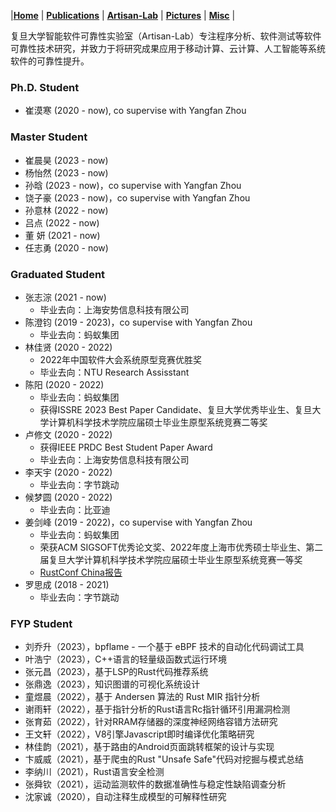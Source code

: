 
|[<b>Home</b>](https://hxuhack.github.io/) | [<b>Publications</b>](../publication/list) | [<b>Artisan-Lab</b>](../lab/page) | [<b>Pictures</b>](../photo/page) | [<b>Misc</b>](../misc/list) |

复旦大学智能软件可靠性实验室（Artisan-Lab）专注程序分析、软件测试等软件可靠性技术研究，并致力于将研究成果应用于移动计算、云计算、人工智能等系统软件的可靠性提升。

### Ph.D. Student
- 崔漠寒 (2020 - now), co supervise with Yangfan Zhou
 
### Master Student

- 崔晨昊 (2023 - now)
- 杨怡然 (2023 - now)
- 孙晗 (2023 - now)，co supervise with Yangfan Zhou
- 饶子豪 (2023 - now)，co supervise with Yangfan Zhou
- 孙意林 (2022 - now)
- 吕点 (2022 - now)
- 董 妍 (2021 - now)
- 任志勇 (2020 - now)

### Graduated Student
- 张志淙 (2021 - now)
  - 毕业去向：上海安势信息科技有限公司 
- 陈澄钧 (2019 - 2023)，co supervise with Yangfan Zhou
  - 毕业去向：蚂蚁集团
- 林佳贤 (2020 - 2022)
  - 2022年中国软件大会系统原型竞赛优胜奖
  - 毕业去向：NTU Research Assisstant  
- 陈阳 (2020 - 2022)
  - 毕业去向：蚂蚁集团 
  - 获得ISSRE 2023 Best Paper Candidate、复旦大学优秀毕业生、复旦大学计算机科学技术学院应届硕士毕业生原型系统竞赛二等奖
- 卢修文 (2020 - 2022)
  - 获得IEEE PRDC Best Student Paper Award
  - 毕业去向：上海安势信息科技有限公司 
- 李天宇 (2020 - 2022)
  - 毕业去向：字节跳动 
- 候梦圆 (2020 - 2022)
  - 毕业去向：比亚迪 
- 姜剑峰 (2019 - 2022)，co supervise with Yangfan Zhou
  - 毕业去向：蚂蚁集团
  - 荣获ACM SIGSOFT优秀论文奖、2022年度上海市优秀硕士毕业生、第二届复旦大学计算机科学技术学院应届硕士毕业生原型系统竞赛一等奖
  - [RustConf China报告](files/RustConf22.pdf) 
- 罗思成 (2018 - 2021)
  - 毕业去向：字节跳动

### FYP Student 
 - 刘乔升（2023），bpflame - 一个基于 eBPF 技术的自动化代码调试工具 
 - 叶浩宁（2023），C++语言的轻量级函数式运行环境
 - 张元昌（2023），基于LSP的Rust代码推荐系统
 - 张鼎逸（2023），知识图谱的可视化系统设计
 - 童煜晨（2022），基于 Andersen 算法的 Rust MIR 指针分析
 - 谢雨轩（2022），基于指针分析的Rust语言Rc指针循环引用漏洞检测
 - 张育茹（2022），针对RRAM存储器的深度神经网络容错方法研究
 - 王文轩（2022），V8引擎Javascript即时编译优化策略研究
 - 林佳韵（2021），基于路由的Android页面跳转框架的设计与实现
 - 卞威威（2021），基于爬虫的Rust "Unsafe Safe"代码对挖掘与模式总结
 - 李纳川（2021），Rust语言安全检测
 - 张舜钦（2021），运动监测软件的数据准确性与稳定性缺陷调查分析
 - 沈家诚（2020），自动注释生成模型的可解释性研究
